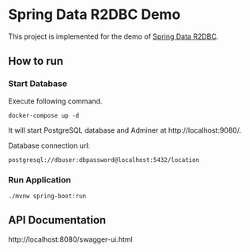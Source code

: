 # Spring Data R2DBC Demo

This project is implemented for the demo of [Spring Data R2DBC](https://spring.io/projects/spring-data-r2dbc).
## How to run

### Start Database

Execute following command.

```shell script
docker-compose up -d
```
It will start PostgreSQL database and Adminer at http://localhost:9080/. 

Database connection url:
 ```shell script
 postgresql://dbuser:dbpassword@localhost:5432/location
```

 
### Run Application

```shell script
./mvnw spring-boot:run
```

## API Documentation

http://localhost:8080/swagger-ui.html